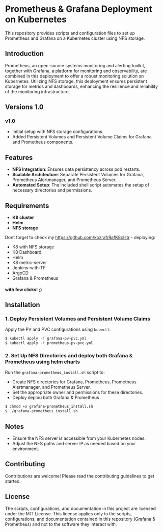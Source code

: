 
# Prometheus & Grafana Deployment on Kubernetes

This repository provides scripts and configuration files to set up Prometheus and Grafana on a Kubernetes cluster using NFS storage.

## Introduction

Prometheus, an open-source systems monitoring and alerting toolkit, together with Grafana, a platform for monitoring and observability, are combined in this deployment to offer a robust monitoring solution on Kubernetes. Utilizing NFS storage, this deployment ensures persistent storage for metrics and dashboards, enhancing the resilience and reliability of the monitoring infrastructure.

## Versions 1.0
### v1.0
- Initial setup with NFS storage configurations.
- Added Persistent Volumes and Persistent Volume Claims for Grafana and Prometheus components.

## Features

- **NFS Integration**: Ensures data persistency across pod restarts.
- **Scalable Architecture**: Separate Persistent Volumes for Grafana, Prometheus Alertmanager, and Prometheus Server.
- **Automated Setup**: The included shell script automates the setup of necessary directories and permissions.

## Requirements 

- **K8 cluster**
- **Helm**
- **NFS storage**

Dont forget to check my https://github.com/kozraf/RafK8clstr - deploying:
- K8 with NFS storage
- K8 Dashboard
- Helm
- K8 metric-server
- Jenkins-with-TF
- ArgoCD
- Grafana & Prometheus
#### with few clicks! ;)

## Installation

### 1. Deploy Persistent Volumes and Persistent Volume Claims

Apply the PV and PVC configurations using `kubectl`:

```bash
$ kubectl apply -f grafana-pv-pvc.yml
$ kubectl apply -f prometheus-pv-pvc.yml
```

### 2. Set Up NFS Directories and deploy both Grafana & Prometheus using helm charts 

Run the `grafana-prometheus_install.sh` script to:
- Create NFS directories for Grafana, Prometheus, Prometheus Alertmanager, and Prometheus Server.
- Set the appropriate owner and permissions for these directories.
- Deploy deplou both Grafana & Prometheus

```bash
$ chmod +x grafana-prometheus_install.sh
$ ./grafana-prometheus_install.sh
```

## Notes

- Ensure the NFS server is accessible from your Kubernetes nodes.
- Adjust the NFS paths and server IP as needed based on your environment.

## Contributing

Contributions are welcome! Please read the contributing guidelines to get started.

## License

The scripts, configurations, and documentation in this project are licensed under the MIT License. This license applies only to the scripts, configurations, and documentation contained in this repository (Grafana & Prometheus) and not to the software they interact with. 